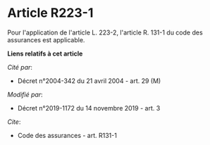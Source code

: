 # Article R223-1

Pour l'application de l'article L. 223-2, l'article R. 131-1 du code des assurances est applicable.

**Liens relatifs à cet article**

_Cité par_:

  - Décret n°2004-342 du 21 avril 2004 - art. 29 (M)

_Modifié par_:

  - Décret n°2019-1172 du 14 novembre 2019 - art. 3

_Cite_:

  - Code des assurances - art. R131-1
